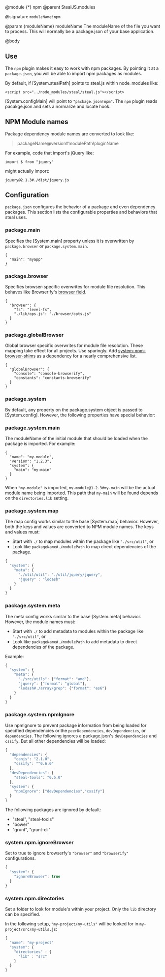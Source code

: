 @module {*} npm
@parent StealJS.modules

@signature `moduleName!npm`

@param {moduleName} moduleName The moduleName of the file you want 
to process. This will normally be a package.json of your base application.

@body

## Use

The `npm` plugin makes it easy to work with npm packages. By pointing it 
at a `package.json`, you will be able to import npm packages as modules.

By default, if [System.stealPath] points to steal.js within node_modules like:

    <script src="../node_modules/steal/steal.js"></script>
    
[System.configMain] will point to `"package.json!npm"`. The `npm` plugin
reads pacakge.json and sets a normalize and locate hook.  


## NPM Module names

Package dependency module names are converted to look like: 

> packageName@version#modulePath!pluginName

For example, code that import's jQuery like:

    import $ from "jquery"

might actually import:

    jquery@2.1.3#./dist/jquery.js



## Configuration

`package.json` configures the behavior of a package and even dependency 
packages.  This section lists the configurable properties and behaviors that
steal uses.  

### package.main

Specifies the [System.main] property unless it is overwritten by `package.browser` or
`package.system.main`. 

```
{
  "main": "myapp"
}
```

### package.browser

Specifies browser-specific overwrites for module file resolution.  This 
behaves like Browserify's [browser field](https://github.com/substack/node-browserify#browser-field).

```
{
  "browser": {
    "fs": "level-fs",
    "./lib/ops.js": "./browser/opts.js"
  }
}
```

### package.globalBrowser

Global browser specific overwrites for module file resolution.  These mapping take effect
for all projects.  Use sparingly. Add [system-npm-browser-shims](https://github.com/bitovi/system-npm-browser-shims)
as a dependency for a nearly comprehensive list.

```
{
  "globalBrowser": {
    "console": "console-browserify",
    "constants": "constants-browserify"
  }
}
```

### package.system

By default, any property on the package.system object is passed to [System.config]. However, the 
following properties have special behavior:

### package.system.main

The moduleName of the initial module that should be loaded when the package is imported. For example:

```
{
  "name": "my-module",
  "version": "1.2.3",
  "system": {
    "main": "my-main"
  }
}
```

When `"my-module"` is imported, `my-module@1.2.3#my-main` will be the actual module name being 
imported.  This path that `my-main` will be found depends on the `directories.lib` setting.


### package.system.map

The map config works similar to the base [System.map] behavior.  However, both the keys and values
are converted to NPM module names.  The keys and values must:

 - Start with `./` to map modules within the package like `"./src/util"`, or
 - Look like `packageName#./modulePath` to map direct dependencies of the package.
 
```js
{
  "system": {
    "meta": {
      "./util/util": "./util/jquery/jquery",
      "jquery" : "lodash"
    }
  }
}
```

### package.system.meta

The meta config works similar to the base [System.meta] behavior.  However, the module names must:

 - Start with `./` to add metadata to modules within the package like `"./src/util"`, or
 - Look like `packageName#./modulePath` to add metadata to direct dependencies of the package.

Example:

```js
{
  "system": {
    "meta": {
      "./src/utils": {"format": "amd"},
      "jquery": {"format": "global"},
      "lodash#./array/grep": {"format": "es6"}
    }
  }
}
```

### package.system.npmIgnore

Use npmIgnore to prevent package information from being loaded for specified dependencies
or the `peerDependencies`, `devDependencies`, or `dependencies`.  The following
ignores a package.json's `devDependencies` and `cssify`.  But all other
dependencies will be loaded:

```js
{
  "dependencies": {
    "canjs": "2.1.0",
    "cssify": "^0.6.0"
  },
  "devDependencies": {
    "steal-tools": "0.5.0"
  },
  "system": {
    "npmIgnore": ["devDependencies","cssify"]
  }
}
```

The following packages are ignored by default:

 - "steal", "steal-tools"
 - "bower"
 - "grunt", "grunt-cli"

### system.npm.ignoreBrowser

Set to true to ignore browserfy's `"browser"` and `"browserify"` configurations.

```js
{
  "system": {
    "ignoreBrowser": true
  }
}
```

### system.npm.directories

Set a folder to look for module's within your project.  Only the `lib` 
directory can be specified.

In the following setup, `"my-project/my-utils"` will be looked for in
`my-project/src/my-utils.js`:

```js
{
  "name": "my-project"
  "system": {
    "directories" : {
      "lib" : "src"
    }
  }
}
```
